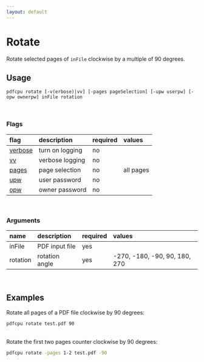 ```yaml
---
layout: default
---
```


# Rotate

Rotate selected pages of `inFile` clockwise by a multiple of 90 degrees.

## Usage

```
pdfcpu rotate [-v(erbose)|vv] [-pages pageSelection] [-upw userpw] [-opw ownerpw] inFile rotation
```

<br>

### Flags

| flag                             | description     | required | values
|:---------------------------------|:----------------|:---------|:------
| [verbose](../getting_started.md) | turn on logging | no
| [vv](../getting_started.md)      | verbose logging | no
| [pages](../getting_started/page_selection) | page selection  | no | all pages
| [upw](../getting_started.md)     | user password   | no
| [opw](../getting_started.md)     | owner password  | no

<br>

### Arguments

| name         | description    | required | values
|:-------------|:---------------|:---------|:-
| inFile       | PDF input file | yes
| rotation     | rotation angle | yes      | -270, -180, -90, 90, 180, 270

<br>

## Examples

Rotate all pages of a PDF file clockwise by 90 degrees:

```sh
pdfcpu rotate test.pdf 90
```

<br>
Rotate the first two pages counter clockwise by 90 degrees:

```sh
pdfcpu rotate -pages 1-2 test.pdf -90
```